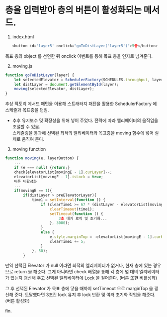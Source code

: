 층을 입력받아 층의 버튼이 활성화되는 메서드.
===
1. index.html
```javascript
   <button id='layer5' onclick="goToDistLayer('layer5')">5층</button>
```
목표 층의 object 를 선언한 뒤 onclick 이벤트를 통해 목표 층을 인자로 넘겨준다.

2. moving.js
```javascript
function goToDistLayer(layer) {
    let selectedElevator = SchedulerFactory(SCHEDULES.throughput, layer);
    let distLayer = document.getElementById(layer);
    moving(selectedElevator, distLayer);
}
```
추상 팩토리 메서드 패턴을 이용해 스트래터지 패턴을 활용한 SchedulerFactory 에 스케줄과 목표층을 던짐.
- 추후 유지보수 및 확장성을 위해 넣어 주었다. 전략에 따라 엘리베이터의 움직임을 조절할 수 있음.  
스케줄링을 통과해 선택된 최적의 엘리베이터와 목표층을 moving 함수에 넣어 실제로 움직여 준다.

3. moving function
```javascript
function moving(e, layerButton) {
    ...
    if (e === null) {return;}
    check[elevatorList[movingE - 1].curLayer]--;
    elevatorList[movingE - 1].isLock = true;
    버튼 비활성화
    ...
    if(movingE == 1){
        if(distLayer > preElevatorLayer){
            time1 = setInterval(function () {
                if (clearTime1 >= 67 * (distLayer - elevatorList[movingE - 1].curLayer)) {
                    clearTimeout(time1);
                    setTimeout(function () {
                        3초 대기 로직 및 초기화...
                    }, 3000);
                }
                else {
                    e.style.marginTop = -elevatorList[movingE - 1].curHeight.toString().replace(/[^0-9]/g, '') - clearTime1 + 'px';
                    clearTime1 += 5;
                }
            }, 50);
        }
```
만약 선택된 Elevator 가 null 이라면 최적의 엘리베이터가 없거나, 현재 층에 있는 경우므로 return 을 해준다.
그게 아니라면 check 배열을 통해 각 층에 몇 대의 엘리베이터가 있는지 갱신해 주고
선택된 엘리베이터에 Lock 을 걸어준다. (버튼 또한 비활성화)

그 후 선택된 Elevator 가 목표 층에 닿을 때까지 setTimeout 으로 marginTop 을 갱신해 준다.
도달했다면 3초간 lock 유지 후 lock 반환 및 여러 초기화 작업을 해준다. (버튼 활성화)

fin.